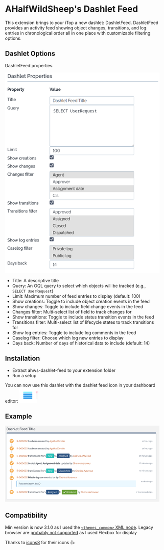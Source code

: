 # AHalfWildSheep's Dashlet Feed
This extension brings to your iTop a new dashlet: DashletFeed.
DashletFeed provides an activity feed showing object changes, transitions, and log entries in chronological order all in one place with customizable filtering options.

## Dashlet Options

DashletFeed properties

![DashletFeed Properties](docs/illustrations/properties.png)

* Title: A descriptive title
* Query: An OQL query to select which objects will be tracked (e.g., `SELECT UserRequest`)
* Limit: Maximum number of feed entries to display (default: 100)
* Show creations: Toggle to include object creation events in the feed
* Show changes: Toggle to include field change events in the feed
* Changes filter: Multi-select list of field to track changes for
* Show transitions: Toggle to include status transition events in the feed
* Transitions filter: Multi-select list of lifecycle states to track transitions for
* Show log entries: Toggle to include log comments in the feed
* Caselog filter: Choose which log new entries to display
* Days back: Number of days of historical data to include (default: 14)

## Installation

* Extract ahws-dashlet-feed to your extension folder
* Run a setup

You can now use this dashlet with the dashlet feed icon in your dashboard editor: 
![DashletFeed Icon](docs/illustrations/dashlet-icon.png)

## Example

![DashletFeed Example](docs/illustrations/example.png)

## Compatibility
Min version is now  3.1.0 as I used the [`<themes_common>` XML node](https://www.itophub.io/wiki/page?id=latest:customization:xml_reference#158).
Legacy browser are [probably not supported](https://caniuse.com/flexbox) as I used Flexbox for display

Thanks to [icons8](https://icons8.com/) for their icons 👍